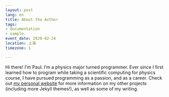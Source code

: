 ```yaml
---
layout: post
lang: en
title: About the Author
tags:
- documentation
- sample
event_date: 2020-02-24
location: 上海
timezone: 1

---
```

Hi there! I'm Paul. I’m a physics major turned programmer. Ever since I first learned how to program while taking a scientific computing for physics course, I have pursued programming as a passion, and as a career. Check out [my personal website](https://www.lenpaul.com/) for more information on my other projects (including more Jekyll themes!), as well as some of my writing.